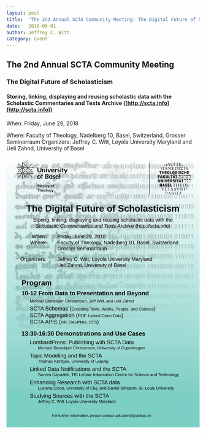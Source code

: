 ```yaml
---
layout: post
title:  "The 2nd Annual SCTA Community Meeting: The Digital Future of Scholasticism"
date:   2018-06-01
author: Jeffrey C. Witt
category: event
---
```


## The 2nd Annual SCTA Community Meeting

### The Digital Future of Scholasticism

#### Storing, linking, displaying and reusing scholastic data with the Scholastic Commentaries and Texts Archive ([http://scta.info](http://scta.info))

When: Friday, June 29, 2018

Where: Faculty of Theology, Nadelberg 10, Basel, Switzerland, Grosser Seminarraum
Organizers: Jeffrey C. Witt, Loyola University Maryland and Ueli Zahnd, University of Basel

![/assets/images/SCTA-Friday-Showcase-flyer-v2.jpg](/assets/images/SCTA-Friday-Showcase-flyer-v2.jpg)
